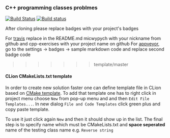 ### C++ programming classes problmes ###

[![Build Status](https://travis-ci.org/micwypych/cpp-exercises.svg?branch=master)](https://travis-ci.org/bazylip/Laboratoria-JiMP-II)
[![Build status](https://ci.appveyor.com/api/projects/status/39thleljhjmtof0t?svg=true)](https://ci.appveyor.com/project/bazyli/Laboratoria-JiMP-II)

After cloning please replace badges with your project's badges

For [travis](https://travis-ci.org) replace in the README.md micwypych with your nickname from github and cpp-exercises with your project name on github
For [appveyor](https://ci.appveyor.com), go to the settings -> badges -> sample markdown code and replace second badge code
>>>>>>> template/master

#### CLion CMakeLists.txt template ####

In order to create new solution faster one can define template file 
in CLion based on [CMake template](scripts/Library_CMakeLists_Add_Template).
To add that template one has to right click in project menu choose
`New` from pop-up menu and and then `Edit File Templates...`. In new dialog
`File and Code Templates` click green plus and copy paste template. 

To use it just click again `New` and then it should show up in the list. 
The final step is to specify name which must be CMakeLists.txt and **space seperated**
name of the testing class name e.g. `Reverse string`
